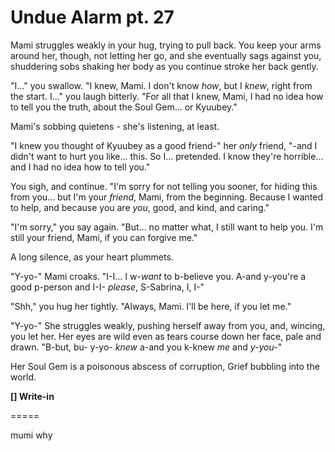 # Undue Alarm pt. 27

Mami struggles weakly in your hug, trying to pull back. You keep your arms around her, though, not letting her go, and she eventually sags against you, shuddering sobs shaking her body as you continue stroke her back gently.

"I..." you swallow. "I knew, Mami. I don't know *how*, but I *knew*, right from the start. I..." you laugh bitterly. "For all that I knew, Mami, I had no idea how to tell you the truth, about the Soul Gem... or Kyuubey."

Mami's sobbing quietens - she's listening, at least.

"I knew you thought of Kyuubey as a good friend-" her *only* friend, "-and I didn't want to hurt you like... this. So I... pretended. I know they're horrible... and I had no idea how to tell you."

You sigh, and continue. "I'm sorry for not telling you sooner, for hiding this from you... but I'm your *friend*, Mami, from the beginning. Because I wanted to help, and because you are *you*, good, and kind, and caring."

"I'm sorry," you say again. "But... no matter what, I still want to help you. I'm still your friend, Mami, if you can forgive me."

A long silence, as your heart plummets.

"Y-yo-" Mami croaks. "I-I... I w-*want* to b-believe you. A-and y-you're a good p-person and I-I- *please*, S-Sabrina, I, I-"

"Shh," you hug her tightly. "Always, Mami. I'll be here, if you let me."

"Y-yo-" She struggles weakly, pushing herself away from you, and, wincing, you let her. Her eyes are wild even as tears course down her face, pale and drawn. "B-but, bu- y-yo- *knew* a-and you k-knew *me* and *y-you-*"

Her Soul Gem is a poisonous abscess of corruption, Grief bubbling into the world.

**\[] Write-in**

\=====​

mumi why
